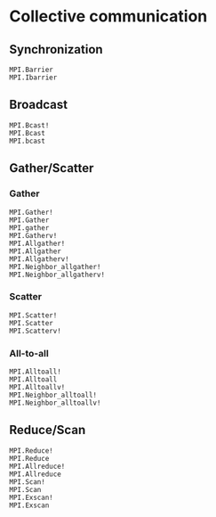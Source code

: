 # Collective communication

## Synchronization

```@docs
MPI.Barrier
MPI.Ibarrier
```

## Broadcast

```@docs
MPI.Bcast!
MPI.Bcast
MPI.bcast
```

## Gather/Scatter

### Gather

```@docs
MPI.Gather!
MPI.Gather
MPI.gather
MPI.Gatherv!
MPI.Allgather!
MPI.Allgather
MPI.Allgatherv!
MPI.Neighbor_allgather!
MPI.Neighbor_allgatherv!
```

### Scatter

```@docs
MPI.Scatter!
MPI.Scatter
MPI.Scatterv!
```

### All-to-all

```@docs
MPI.Alltoall!
MPI.Alltoall
MPI.Alltoallv!
MPI.Neighbor_alltoall!
MPI.Neighbor_alltoallv!
```

## Reduce/Scan

```@docs
MPI.Reduce!
MPI.Reduce
MPI.Allreduce!
MPI.Allreduce
MPI.Scan!
MPI.Scan
MPI.Exscan!
MPI.Exscan
```
